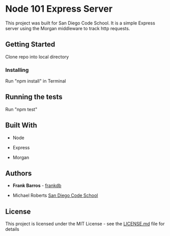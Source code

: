 # Node 101 Express Server

This project was built for San Diego Code School. It is a simple Express server using the Morgan middleware to track http requests.

## Getting Started

Clone repo into local directory

### Installing

Run "npm install" in Terminal

## Running the tests

Run "npm test"

## Built With

- Node

- Express

- Morgan

## Authors

- **Frank Barros** - [frankdb](https://github.com/frankdb)

- Michael Roberts [San Diego Code School](https://github.com/your/project/SanDiegoCodeSchool)

## License

This project is licensed under the MIT License - see the [LICENSE.md](LICENSE.md) file for details
